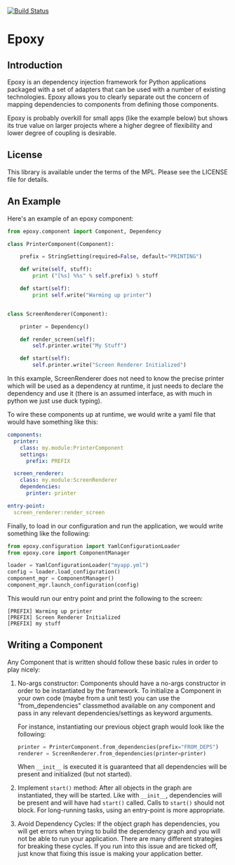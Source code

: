 [![Build Status](https://travis-ci.org/digidotcom/epoxy.svg?branch=master)](https://travis-ci.org/Etherios/epoxy)

Epoxy
=====

Introduction
------------

Epoxy is an dependency injection framework for Python applications
packaged with a set of adapters that can be used with a number of
existing technologies.  Epoxy allows you to clearly separate out the
concern of mapping dependencies to components from defining those
components.

Epoxy is probably overkill for small apps (like the example below) but
shows its true value on larger projects where a higher degree of
flexibility and lower degree of coupling is desirable.

License
-------

This library is available under the terms of the MPL.  Please see the
LICENSE file for details.

An Example
----------

Here's an example of an epoxy component:

```python
from epoxy.component import Component, Dependency

class PrinterComponent(Component):

    prefix = StringSetting(required=False, default="PRINTING")

    def write(self, stuff):
        print ("[%s] %%s" % self.prefix) % stuff

    def start(self):
        print self.write("Warming up printer")


class ScreenRenderer(Component):

    printer = Dependency()

    def render_screen(self):
        self.printer.write("My Stuff")

    def start(self):
        self.printer.write("Screen Renderer Initialized")
```

In this example, ScreenRenderer does not need to know the precise
printer which will be used as a dependency at runtime, it just needs
to declare the dependency and use it (there is an assumed interface,
as with much in python we just use duck typing).

To wire these components up at runtime, we would write a yaml file
that would have something like this:

```yaml
components:
  printer:
    class: my.module:PrinterComponent
    settings:
      prefix: PREFIX

  screen_renderer:
    class: my.module:ScreenRenderer
    dependencies:
      printer: printer

entry-point:
  screen_renderer:render_screen
```

Finally, to load in our configuration and run the application, we
would write something like the following:

```python
from epoxy.configuration import YamlConfigurationLoader
from epoxy.core import ComponentManager

loader = YamlConfigurationLoader("myapp.yml")
config = loader.load_configuration()
component_mgr = ComponentManager()
component_mgr.launch_configuration(config)
```

This would run our entry point and print the following to the screen:

    [PREFIX] Warming up printer
    [PREFIX] Screen Renderer Initialized
    [PREFIX] my stuff

Writing a Component
-------------------

Any Component that is written should follow these basic rules in order
to play nicely:

1.  No-args constructor: Components should have a no-args constructor
    in order to be instantiated by the framework.  To initialize a
    Component in your own code (maybe from a unit test) you can use
    the "from_dependencies" classmethod available on any component and
    pass in any relevant dependencies/settings as keyword arguments.
    
    For instance, instantiating our previous object graph would look
    like the following:

    ```python
    printer = PrinterComponent.from_dependencies(prefix="FROM_DEPS")
    renderer = ScreenRenderer.from_dependencies(printer=printer)
    ```

    When ``__init__`` is executed it is guaranteed that all dependencies
    will be present and initialized (but not started).

2.  Implement ``start()`` method: After all objects in the graph are
    instantiated, they will be started.  Like with ``__init__``,
    dependencies will be present and will have had ``start()`` called.
    Calls to ``start()`` should not block.  For long-running tasks, using
    an entry-point is more appropriate.

3.  Avoid Dependency Cycles: If the object graph has dependencies, you
    will get errors when trying to build the dependency graph and you
    will not be able to run your application.  There are many
    different strategies for breaking these cycles.  If you run into
    this issue and are ticked off, just know that fixing this issue is
    making your application better.

